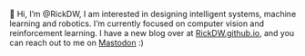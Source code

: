 👋 Hi, I’m @RickDW, I am interested in designing intelligent systems, machine learning and robotics. I’m currently focused on computer vision and reinforcement learning. I have a new blog over at <a href="https://RickDW.github.io">RickDW.github.io</a>, and you can reach out to me on
<a href="https://mathstodon.xyz/@watchie" rel="me">Mastodon</a> :)

<!---
RickDW/RickDW is a ✨ special ✨ repository because its `README.md` (this file) appears on your GitHub profile.
You can click the Preview link to take a look at your changes.
--->
